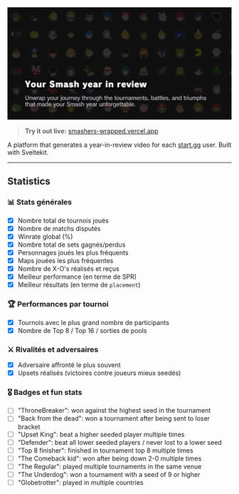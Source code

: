 <img width="1200" alt="readme" src="./.github/banner.png">

> **Try it out live:** [smashers-wrapped.vercel.app](https://smashers-wrapped.vercel.app)

A platform that generates a year-in-review video for each [start.gg](start.gg) user. Built with Sveltekit.

---

## Statistics

### 📊 Stats générales

- [x] Nombre total de tournois joués
- [x] Nombre de matchs disputés
- [x] Winrate global (%)
- [x] Nombre total de sets gagnés/perdus
- [x] Personnages joués les plus fréquents
- [x] Maps jouées les plus fréquentes
- [x] Nombre de X-O's réalisés et reçus
- [x] Meilleur performance (en terme de SPR)
- [x] Meilleur résultats (en terme de `placement`)

### 🏆 Performances par tournoi

- [x] Tournois avec le plus grand nombre de participants
- [x] Nombre de Top 8 / Top 16 / sorties de pools

### ⚔️ Rivalités et adversaires

- [x] Adversaire affronté le plus souvent
- [x] Upsets réalisés (victoires contre joueurs mieux seedés)

### 🎖️ Badges et fun stats

- [ ] "ThroneBreaker": won against the highest seed in the tournament
- [ ] "Back from the dead": won a tournament after being sent to loser bracket
- [ ] "Upset King": beat a higher seeded player multiple times
- [ ] "Defender": beat all lower seeded players / never lost to a lower seed
- [ ] "Top 8 finisher": finished in tournament top 8 multiple times
- [ ] "The Comeback kid": won after being down 2-0 multiple times
- [ ] "The Regular": played multiple tournaments in the same venue
- [ ] "The Underdog": won a tournament with a seed of 9 or higher
- [ ] "Globetrotter": played in multiple countries
